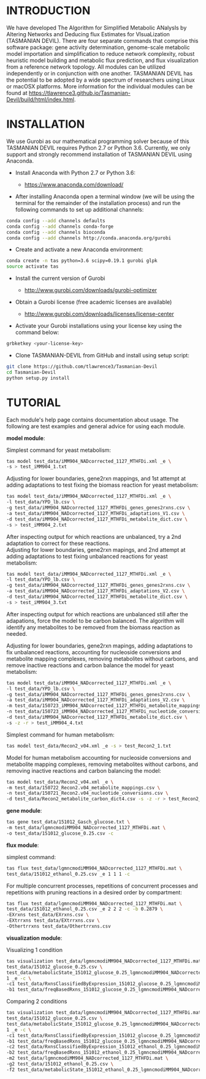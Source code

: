 # INTRODUCTION

We have developed The Algorithm for Simplified Metabolic ANalysIs by Altering Networks and Deducing flux Estimates for VIsuaLization (TASMANIAN DEVIL). There are four separate commands that comprise this software package: gene activity determination, genome-scale metabolic model importation and simplification to reduce network complexity, robust heuristic model building and metabolic flux prediction, and flux visualization from a reference network topology. All modules can be utilized independently or in conjunction with one another. TASMANIAN DEVIL has the potential to be adopted by a wide spectrum of researchers using Linux or macOSX platforms. More information for the individual modules can be found at https://tlawrence3.github.io/Tasmanian-Devil/build/html/index.html.

# INSTALLATION

We use Gurobi as our mathematical programming solver because of this TASMANIAN DEVIL requires Python 2.7 or Python 3.6. Currently, we only support and strongly recommend installation of TASMANIAN DEVIL using Anaconda.

* Install Anaconda with Python 2.7 or Python 3.6:
	* https://www.anaconda.com/download/

* After installing Anaconda open a terminal window (we will be using the terminal for the remainder of the installation process) and run the following commands to set up additional channels:
```bash
conda config --add channels defaults
conda config --add channels conda-forge
conda config --add channels bioconda
conda config --add channels http://conda.anaconda.org/gurobi
```
	
* Create and activate a new Anaconda environment:
```bash
conda create -n tas python=3.6 scipy=0.19.1 gurobi glpk
source activate tas
```

* Install the current version of Gurobi
	* http://www.gurobi.com/downloads/gurobi-optimizer
	
* Obtain a Gurobi license (free academic licenses are available)
	* http://www.gurobi.com/downloads/licenses/license-center

* Activate your Gurobi installations using your license key using the command below:
```bash
grbketkey <your-license-key>
```
 
* Clone TASMANIAN-DEVIL from GitHub and install using setup script:
```bash
git clone https://github.com/tlawrence3/Tasmanian-Devil
cd Tasmanian-Devil
python setup.py install
```

# TUTORIAL

Each module's help page contains documentation about usage. The following are test examples and general advice for using each module.

**model module**:

Simplest command for yeast metabolism:
```bash
tas model test_data/iMM904_NADcorrected_1127_MTHFDi.xml _e \
-s > test_iMM904_1.txt
```
Adjusting for lower boundaries, gene2rxn mappings, and 1st attempt at adding adaptations to test fixing the biomass reaction for yeast metabolism:
```bash
tas model test_data/iMM904_NADcorrected_1127_MTHFDi.xml _e \
-l test_data/YPD_lb.csv \
-g test_data/iMM904_NADcorrected_1127_MTHFDi_genes_genes2rxns.csv \
-a test_data/iMM904_NADcorrected_1127_MTHFDi_adaptations_V1.csv \
-d test_data/iMM904_NADcorrected_1127_MTHFDi_metabolite_dict.csv \
-s > test_iMM904_2.txt
```
After inspecting output for which reactions are unbalanced, try a 2nd adaptation to correct for these reactions. <br />
Adjusting for lower boundaries, gene2rxn mapings, and 2nd attempt at adding adaptations to test fixing unbalanced reactions for yeast metabolism:
```bash
tas model test_data/iMM904_NADcorrected_1127_MTHFDi.xml _e \
-l test_data/YPD_lb.csv \
-g test_data/iMM904_NADcorrected_1127_MTHFDi_genes_genes2rxns.csv \
-a test_data/iMM904_NADcorrected_1127_MTHFDi_adaptations_V2.csv \
-d test_data/iMM904_NADcorrected_1127_MTHFDi_metabolite_dict.csv \
-s > test_iMM904_3.txt
```
After inspecting output for which reactions are unbalanced still after the adapations, force the model to be carbon balanced. The algorithm will identify any metabolites to be removed from the biomass reaction as needed.

Adjusting for lower boundaries, gene2rxn mapings, adding adaptations to fix unbalanced reactions, accounting for nucleoside conversions and metabolite mapping complexes, removing metabolites without carbons, and remove inactive reactions and carbon balance the model for yeast metabolism:
```bash
tas model test_data/iMM904_NADcorrected_1127_MTHFDi.xml _e \ 
-l test_data/YPD_lb.csv \ 
-g test_data/iMM904_NADcorrected_1127_MTHFDi_genes_genes2rxns.csv \ 
-a test_data/iMM904_NADcorrected_1127_MTHFDi_adaptations_V2.csv \ 
-m test_data/150723_iMM904_NADcorrected_1127_MTHFDi_metabolite_mappings.csv \ 
-n test_data/150723_iMM904_NADcorrected_1127_MTHFDi_nucleotide_conversions.csv \ 
-d test_data/iMM904_NADcorrected_1127_MTHFDi_metabolite_dict.csv \
-s -z -r > test_iMM904_4.txt
```
Simplest command for human metabolism:
```bash
tas model test_data/Recon2_v04.xml _e -s > test_Recon2_1.txt
```
Model for human metabolism accounting for nucleoside conversions and metabolite mapping complexes, removing metabolites without carbons, and removing inactive reactions and carbon balancing the model:
```bash
tas model test_data/Recon2_v04.xml _e \ 
-m test_data/150722_Recon2.v04_metabolite_mappings.csv \ 
-n test_data/150721_Recon2.v04_nucleotide_conversions.csv \ 
-d test_data/Recon2_metabolite_carbon_dict4.csv -s -z -r > test_Recon2_2.txt
```
**gene module**:

```bash
tas gene test_data/151012_Gasch_glucose.txt \ 
-m test_data/lgmncmodiMM904_NADcorrected_1127_MTHFDi.mat \ 
-o test_data/151012_glucose_0.25.csv -c
```
**flux module**:

simplest command:
```bash
tas flux test_data/lgmncmodiMM904_NADcorrected_1127_MTHFDi.mat \ 
test_data/151012_ethanol_0.25.csv _e 1 1 1 -c
```
For multiple concurrent processes, repetitions of concurrent processes and repetitions with pruning reactions in a desired order by compartment:
```bash
tas flux test_data/lgmncmodiMM904_NADcorrected_1127_MTHFDi.mat \ 
test_data/151012_ethanol_0.25.csv _e 2 2 2 -c -b 0.2879 \ 
-EXrxns test_data/EXrxns.csv \ 
-EXtrrxns test_data/EXtrrxns.csv \ 
-Othertrrxns test_data/Othertrrxns.csv
```
**visualization module**:

Visualizing 1 condition
```bash
tas visualization test_data/lgmncmodiMM904_NADcorrected_1127_MTHFDi.mat \ 
test_data/151012_glucose_0.25.csv \ 
test_data/metabolicState_151012_glucose_0.25_lgmncmodiMM904_NADcorrected_1127_MTHFDi Glycolysis_PPP_Serine_Alanine_shortened \ 
1 _e -c \ 
-c1 test_data/RxnsClassifiedByExpression_151012_glucose_0.25_lgmncmodiMM904_NADcorrected_1127_MTHFDi.pkl \
-b1 test_data/freqBasedRxns_151012_glucose_0.25_lgmncmodiMM904_NADcorrected_1127_MTHFDi.pkl
```
Comparing 2 conditions
```bash
tas visualization test_data/lgmncmodiMM904_NADcorrected_1127_MTHFDi.mat \ 
test_data/151012_glucose_0.25.csv \ 
test_data/metabolicState_151012_glucose_0.25_lgmncmodiMM904_NADcorrected_1127_MTHFDi Glycolysis_PPP_Serine_Alanine_shortened \ 
1 _e -c \
-c1 test_data/RxnsClassifiedByExpression_151012_glucose_0.25_lgmncmodiMM904_NADcorrected_1127_MTHFDi.pkl \
-b1 test_data/freqBasedRxns_151012_glucose_0.25_lgmncmodiMM904_NADcorrected_1127_MTHFDi.pkl \ 
-c2 test_data/RxnsClassifiedByExpression_151012_ethanol_0.25_lgmncmodiMM904_NADcorrected_1127_MTHFDi.pkl \
-b2 test_data/freqBasedRxns_151012_ethanol_0.25_lgmncmodiMM904_NADcorrected_1127_MTHFDi.pkl \ 
-m2 test_data/lgmncmodiMM904_NADcorrected_1127_MTHFDi.mat \ 
-g2 test_data/151012_ethanol_0.25.csv \ 
-f2 test_data/metabolicState_151012_ethanol_0.25_lgmncmodiMM904_NADcorrected_1127_MTHFDi
```
